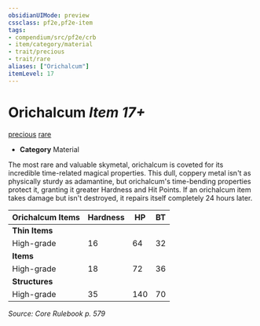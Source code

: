 ```yaml
---
obsidianUIMode: preview
cssclass: pf2e,pf2e-item
tags:
- compendium/src/pf2e/crb
- item/category/material
- trait/precious
- trait/rare
aliases: ["Orichalcum"]
itemLevel: 17
---
```

# Orichalcum *Item 17+*  
[precious](../../../rules/traits/precious.md)  [rare](../../../rules/traits/rare.md)  

- **Category** Material

The most rare and valuable skymetal, orichalcum is coveted for its incredible time-related magical properties. This dull, coppery metal isn't as physically sturdy as adamantine, but orichalcum's time-bending properties protect it, granting it greater Hardness and Hit Points. If an orichalcum item takes damage but isn't destroyed, it repairs itself completely 24 hours later.

| Orichalcum Items | Hardness | HP | BT |
|------------------|----------|----|----|
| **Thin Items** |  |  |  |
| High-grade | 16 | 64 | 32 |
| **Items** |  |  |  |
| High-grade | 18 | 72 | 36 |
| **Structures** |  |  |  |
| High-grade | 35 | 140 | 70 |


*Source: Core Rulebook p. 579*